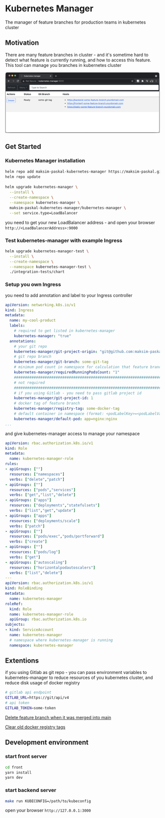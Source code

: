 # Kubernetes Manager

The manager of feature branches for production teams in kubernetes cluster

## Motivation

There are many feature branches in cluster - and it's sometime hard to detect what feature is currently running, and how to access this feature. This tool can manage you branches in kubernetes cluster

![kubernetes-manager-gui](https://raw.githubusercontent.com/maksim-paskal/artwork/master/kubernetes-manager-gui.png)

## Get Started

### Kubernetes Manager installation

```bash
helm repo add maksim-paskal-kubernetes-manager https://maksim-paskal.github.io/kubernetes-manager
helm repo update

helm upgrade kubernetes-manager \
  --install \
  --create-namespace \
  --namespace kubernetes-manager \
  maksim-paskal-kubernetes-manager/kubernetes-manager \
  --set service.type=LoadBalancer
```

you need to get your new LoadBalancer address - and open your browser `http://<LoadBalancerAddress>:9000`

### Test kubernetes-manager with example Ingress

```bash
helm upgrade kubernetes-manager-test \
  --install \
  --create-namespace \
  --namespace kubernetes-manager-test \
  ./integration-tests/chart
```

### Setup you own Ingress

you need to add annotation and label to your Ingress controller

```yaml
apiVersion: networking.k8s.io/v1
kind: Ingress
metadata:
  name: my-cool-product
  labels:
    # required to get listed in kubernetes-manager
    kubernetes-manager: "true"
  annotations:
    # your git repo
    kubernetes-manager/git-project-origin: "git@github.com:maksim-paskal/kubernetes-manager.git"
    # git repo branch
    kubernetes-manager/git-branch: some-git-tag
    # minimum pod count in namespace for calculation that feature branch is running
    kubernetes-manager/requiredRunningPodsCount: "1"
    ################################################################################
    # not required 
    ################################################################################
    # if you using Gitlab - you need to pass gitlab project id
    kubernetes-manager/git-project-id: 1
    # docker tag of feature branch
    kubernetes-manager/registry-tag: some-docker-tag
    # default container in namespace (format: <podLabelKey>=<podLabelValue>:<containerName>)
    kubernetes-manager/default-pod: app=nginx:nginx
...
```

and give kubernetes-manager access to manage your namespace

```yaml
apiVersion: rbac.authorization.k8s.io/v1
kind: Role
metadata:
  name: kubernetes-manager-role
rules:
- apiGroups: [""]
  resources: ["namespaces"]
  verbs: ["delete","patch"]
- apiGroups: [""]
  resources: ["pods","services"]
  verbs: ["get","list","delete"]
- apiGroups: ["apps"]
  resources: ["deployments","statefulsets"]
  verbs: ["list","get","update"]
- apiGroups: ["apps"]
  resources: ["deployments/scale"]
  verbs: ["patch"]
- apiGroups: [""]
  resources: ["pods/exec","pods/portforward"]
  verbs: ["create"]
- apiGroups: [""]
  resources: ["pods/log"]
  verbs: ["get"]
- apiGroups: ["autoscaling"]
  resources: ["horizontalpodautoscalers"]
  verbs: ["list","delete"]
---
apiVersion: rbac.authorization.k8s.io/v1
kind: RoleBinding
metadata:
  name: kubernetes-manager
roleRef:
  kind: Role
  name: kubernetes-manager-role
  apiGroup: rbac.authorization.k8s.io
subjects:
- kind: ServiceAccount
  name: kubernetes-manager
  # namespace where kubernetes-manager is running
  namespace: kubernetes-manager
```

## Extentions

if you using Gitlab as git repo - you can pass environment variables to kubernetes-manager to reduce resources of you kubernetes cluster, and reduce disk usage of docker registry

```bash
# gitlab api endpoint
GITLAB_URL=https://git/api/v4
# api token
GITLAB_TOKEN=some-token
```

[Delete feature branch when it was merged into main](pkg/batch/README.md)

[Clear old docker registry tags](https://github.com/maksim-paskal/gitlab-registry-cleaner)

## Development environment

### start front server

```bash
cd front
yarn install
yarn dev
```

### start backend server

```bash
make run KUBECONFIG=/path/to/kubeconfig
```

open your browser `http://127.0.0.1:3000`
